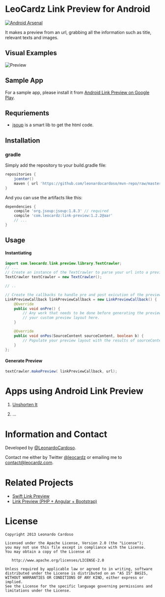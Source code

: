LeoCardz Link Preview for Android
=================================

[![Android Arsenal](https://img.shields.io/badge/Android%20Arsenal-Android--Link--Preview-green.svg?style=true)](https://android-arsenal.com/details/1/2755)

It makes a preview from an url, grabbing all the information such as title, relevant texts and images.

## Visual Examples
![Preview](images/VSejRyV.gif)

## Sample App
For a sample app, please install it from [Android Link Preview on Google Play](https://play.google.com/store/apps/details?id=com.leocardz.link.preview&feature=search_result "Android Link Preview on Google Play").


## Requriements
* [jsoup](http://jsoup.org/ "jsoup") is a smart lib to get the html code.


## Installation
### gradle

Simply add the repository to your build.gradle file:
```groovy
repositories {
	jcenter()
	maven { url 'https://github.com/leonardocardoso/mvn-repo/raw/master/maven-deploy' }
}
```

And you can use the artifacts like this:
```groovy
dependencies {
    compile 'org.jsoup:jsoup:1.8.3' // required
	compile 'com.leocardz:link-preview:1.2.2@aar'
	// ...
}
```

## Usage
#### Instantiating 
```java
import com.leocardz.link.preview.library.TextCrawler;
// ...
// Create an instance of the TextCrawler to parse your url into a preview.
TextCrawler textCrawler = new TextCrawler();

// ..

// Create the callbacks to handle pre and post exicution of the preview generation.
LinkPreviewCallback linkPreviewCallback = new LinkPreviewCallback() {
    @Override
    public void onPre() {
        // Any work that needs to be done before generating the preview. Usually inflate 
        // your custom preview layout here.
    }

    @Override
    public void onPos(SourceContent sourceContent, boolean b) {
        // Populate your preview layout with the results of sourceContent.
    }
};
```

#### Generate Preview
```java
textCrawler.makePreview( linkPreviewCallback, url);
```

Apps using Android Link Preview
=================================
1. [Unshorten It](https://play.google.com/store/apps/details?id=com.leocardz.url.unshortener&feature=search_result "Unshorten It")

2. ...


Information and Contact
===

Developed by [@LeonardoCardoso](https://github.com/LeonardoCardoso). 

Contact me either by Twitter [@leocardz](https://twitter.com/leocardz) or emailing me to [contact@leocardz.com](mailto:contact@leocardz.com).

Related Projects
===

* [Swift Link Preview](https://github.com/LeonardoCardoso/Swift-Link-Preview)
* [Link Preview (PHP + Angular + Bootstrap)](https://github.com/LeonardoCardoso/Link-Preview)

License
=================================

    Copyright 2013 Leonardo Cardoso

    Licensed under the Apache License, Version 2.0 (the "License");
    you may not use this file except in compliance with the License.
    You may obtain a copy of the License at

       http://www.apache.org/licenses/LICENSE-2.0

    Unless required by applicable law or agreed to in writing, software
    distributed under the License is distributed on an "AS IS" BASIS,
    WITHOUT WARRANTIES OR CONDITIONS OF ANY KIND, either express or implied.
    See the License for the specific language governing permissions and
    limitations under the License.
